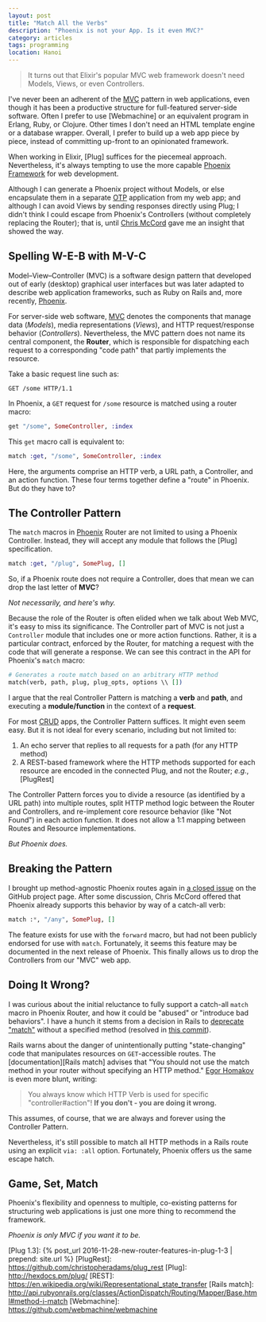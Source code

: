```yaml
---
layout: post
title: "Match All the Verbs"
description: "Phoenix is not your App. Is it even MVC?"
category: articles
tags: programming
location: Hanoi
---
```


> It turns out that Elixir's popular MVC web framework doesn't need Models,
> Views, or even Controllers.

I've never been an adherent of the [MVC] pattern in web applications, even
though it has been a productive structure for full-featured server-side
software.
Often I prefer to use [Webmachine] or an equivalent program in Erlang, Ruby, or
Clojure.
Other times I don't need an HTML template engine or a database wrapper.
Overall, I prefer to build up a web app piece by piece, instead of committing
up-front to an opinionated framework.

When working in Elixir, [Plug] suffices for the piecemeal approach.
Nevertheless, it's always tempting to use the more
capable [Phoenix Framework][Phoenix] for web development.

Although I can generate a Phoenix project without Models, or else encapsulate
them in a separate [OTP] application from my web app;
and although I can avoid Views by sending responses directly using Plug;
I didn't think I could escape from Phoenix's Controllers (without completely
replacing the Router);
that is, until [Chris McCord] gave me an insight that showed the way.

## Spelling W-E-B with M-V-C

Model–View–Controller (MVC) is a software design pattern that developed out of
early (desktop) graphical user interfaces but was later adapted to describe web
application frameworks, such as Ruby on Rails and, more recently, [Phoenix].

For server-side web software, [MVC] denotes the components that manage data
(*Models*), media representations (*Views*), and HTTP request/response behavior
(*Controllers*).
Nevertheless, the MVC pattern does not name its central component, the
**Router**, which is responsible for dispatching each request to a corresponding
"code path" that partly implements the resource.

Take a basic request line such as:

```http
GET /some HTTP/1.1
```

In Phoenix, a `GET` request for `/some` resource is matched using a router
macro:

```elixir
get "/some", SomeController, :index
```

This `get` macro call is equivalent to:

```elixir
match :get, "/some", SomeController, :index
```

Here, the arguments comprise an HTTP verb, a URL path, a Controller, and an
action function.
These four terms together define a "route" in Phoenix.
But do they have to?

## The Controller Pattern

The `match` macros in [Phoenix] Router are not limited to using a Phoenix
Controller.
Instead, they will accept any module that follows the [Plug] specification.

```elixir
match :get, "/plug", SomePlug, []
```

So, if a Phoenix route does not require a Controller, does that mean we can drop
the last letter of **MVC**?

*Not necessarily, and here's why.*

Because the role of the Router is often elided when we talk about Web MVC, it's
easy to miss its significance.
The Controller part of MVC is not just a `Controller` module that includes one
or more action functions.
Rather, it is a particular contract, enforced by the Router, for matching a
request with the code that will generate a response.
We can see this contract in the API for Phoenix's `match` macro:

```elixir
# Generates a route match based on an arbitrary HTTP method
match(verb, path, plug, plug_opts, options \\ [])
```

I argue that the real Controller Pattern is matching a **verb** and **path**, and
executing a **module/function** in the context of a **request**.

For most [CRUD] apps, the Controller Pattern suffices.
It might even seem easy.
But it is not ideal for every scenario, including but not limited to:

1. An echo server that replies to all requests for a path (for any HTTP method)
1. A REST-based framework where the HTTP methods supported for each resource are
   encoded in the connected Plug, and not the Router; *e.g.*, [PlugRest]

The Controller Pattern forces you to divide a resource (as identified by a URL
path) into multiple routes, split HTTP method logic between the Router and
Controllers, and re-implement core resource behavior (like "Not Found") in each
action function.
It does not allow a 1:1 mapping between Routes and Resource implementations.

*But Phoenix does.*

## Breaking the Pattern

I brought up method-agnostic Phoenix routes again in [a closed issue][977] on
the GitHub project page.
After some discussion, Chris McCord offered that Phoenix already supports this
behavior by way of a catch-all verb:

```elixir
match :*, "/any", SomePlug, []
```

The feature exists for use with the `forward` macro, but had not been publicly
endorsed for use with `match`.
Fortunately, it seems this feature may be documented in the next release of
Phoenix.
This finally allows us to drop the Controllers from our "MVC" web app.

## Doing It Wrong?

I was curious about the initial reluctance to fully support a catch-all `match`
macro in Phoenix Router, and how it could be "abused" or "introduce bad
behaviors".
I have a hunch it stems from a decision in Rails to [deprecate "match"][5964]
without a specified method (resolved in [this commit][56cdc81]).

Rails warns about the danger of unintentionally putting "state-changing" code
that manipulates resources on `GET`-accessible routes.
The [documentation][Rails match] advises that "You should not use the match
method in your router without specifying an HTTP method."
[Egor Homakov][Match in Rails and CSRF] is even more blunt, writing:

> You always know which HTTP Verb is used for specific "controller#action"! **If
> you don't - you are doing it wrong.**

This assumes, of course, that we are always and forever using the Controller Pattern.

Nevertheless, it's still possible to match all HTTP methods in a Rails route using an
explicit `via: :all` option. Fortunately, Phoenix offers us the same escape hatch.

## Game, Set, Match

Phoenix's flexibility and openness to multiple, co-existing patterns for
structuring web applications is just one more thing to recommend the framework.

*Phoenix is only MVC if you want it to be.*

[56cdc81]: https://github.com/rails/rails/commit/56cdc81c08b1847c5c1f699810a8c3b9ac3715a6
[5964]: https://github.com/rails/rails/issues/5964
[977]: https://github.com/phoenixframework/phoenix/issues/977
[CRUD]: https://en.wikipedia.org/wiki/Create,_read,_update_and_delete
[Chris McCord]: http://www.chrismccord.com/
[MVC]: https://en.wikipedia.org/wiki/Model%E2%80%93view%E2%80%93controller#Use_in_web_applications
[Match in Rails and CSRF]: http://homakov.blogspot.com/2012/04/whitelist-your-routes-match-is-evil.html
[OTP]: https://en.wikipedia.org/wiki/Open_Telecom_Platform
[Phoenix]: http://www.phoenixframework.org/
[Plug 1.3]: {% post_url 2016-11-28-new-router-features-in-plug-1-3 | prepend: site.url %}
[PlugRest]: https://github.com/christopheradams/plug_rest
[Plug]: http://hexdocs.pm/plug/
[REST]: https://en.wikipedia.org/wiki/Representational_state_transfer
[Rails match]: http://api.rubyonrails.org/classes/ActionDispatch/Routing/Mapper/Base.html#method-i-match
[Webmachine]: https://github.com/webmachine/webmachine
